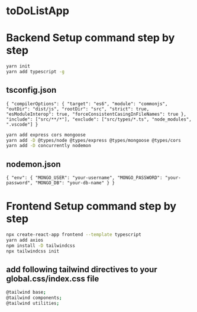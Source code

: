 # toDoListApp

# Backend Setup command step by step

```bash 
yarn init
yarn add typescript -g
```
## tsconfig.json

`{
  "compilerOptions": {
    "target": "es6",
    "module": "commonjs",
    "outDir": "dist/js",
    "rootDir": "src",
    "strict": true,
    "esModuleInterop": true,
    "forceConsistentCasingInFileNames": true
  },
  "include": ["src/**/*"],
  "exclude": ["src/types/*.ts", "node_modules", ".vscode"]
}`
```bash 
yarn add express cors mongoose
yarn add -D @types/node @types/express @types/mongoose @types/cors
yarn add -D concurrently nodemon
```
## nodemon.json

`{
    "env": {
        "MONGO_USER": "your-username",
        "MONGO_PASSWORD": "your-password",
        "MONGO_DB": "your-db-name"
    }
}`

# Frontend Setup command step by step
```bash 
npx create-react-app frontend --template typescript
yarn add axios
npm install -D tailwindcss
npx tailwindcss init
```
## add following tailwind directives to your global.css/index.css file
```bash 
@tailwind base;
@tailwind components;
@tailwind utilities;
```
